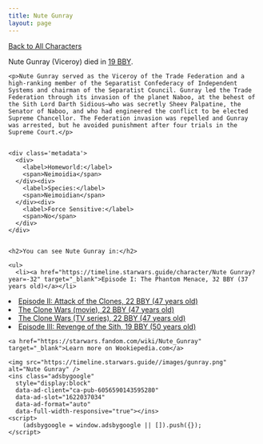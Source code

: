 ```yaml
---
title: Nute Gunray
layout: page
---
```

<a href="/character" class="smaller">Back to All Characters</a>

<div class="container">
  <div class="col-10">
    <p>
    Nute Gunray (Viceroy)         died in <a href="https://timeline.starwars.guide/character/Nute Gunray?year=-19" target="_blank">19 BBY</a>.    
    </p>

    <p>Nute Gunray served as the Viceroy of the Trade Federation and a high-ranking member of the Separatist Confederacy of Independent Systems and chairman of the Separatist Council. Gunray led the Trade Federation through its invasion of the planet Naboo, at the behest of the Sith Lord Darth Sidious—who was secretly Sheev Palpatine, the Senator of Naboo, and who had engineered the conflict to be elected Supreme Chancellor. The Federation invasion was repelled and Gunray was arrested, but he avoided punishment after four trials in the Supreme Court.</p>


    <div class='metadata'>
      <div>
        <label>Homeworld:</label>
        <span>Neimoidia</span>
      </div><div>
        <label>Species:</label>
        <span>Neimoidian</span>
      </div><div>
        <label>Force Sensitive:</label>
        <span>No</span>
      </div>
    </div>


    <h2>You can see Nute Gunray in:</h2>

    <ul>
      <li><a href="https://timeline.starwars.guide/character/Nute Gunray?year=-32" target="_blank">Episode I: The Phantom Menace, 32 BBY (37 years old)</a></li>
  <li><a href="https://timeline.starwars.guide/character/Nute Gunray?year=-22" target="_blank">Episode II: Attack of the Clones, 22 BBY (47 years old)</a></li>
  <li><a href="https://timeline.starwars.guide/character/Nute Gunray?year=-22" target="_blank">The Clone Wars (movie), 22 BBY (47 years old)</a></li>
  <li><a href="https://timeline.starwars.guide/character/Nute Gunray?year=-22" target="_blank">The Clone Wars (TV series), 22 BBY (47 years old)</a></li>
  <li><a href="https://timeline.starwars.guide/character/Nute Gunray?year=-19" target="_blank">Episode III: Revenge of the Sith, 19 BBY (50 years old)</a></li>
    </ul>

    <a href="https://starwars.fandom.com/wiki/Nute_Gunray" target="_blank">Learn more on Wookiepedia.com</a>
  </div>
  <div class="character_image col-2">
    
    <img src="https://timeline.starwars.guide//images/gunray.png" alt="Nute Gunray" />
    <ins class="adsbygoogle"
      style="display:block"
      data-ad-client="ca-pub-6056590143595280"
      data-ad-slot="1622037034"
      data-ad-format="auto"
      data-full-width-responsive="true"></ins>
    <script>
        (adsbygoogle = window.adsbygoogle || []).push({});
    </script>
  </div>
</div>
